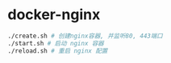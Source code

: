# docker-nginx

```bash
./create.sh # 创建nginx容器, 并监听80, 443端口
./start.sh # 启动 nginx 容器
./reload.sh # 重启 nginx 配置
```

